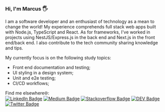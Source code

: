 ### Hi, I'm Marcus 🖐

I am a software developer and an enthusiast of technology as a mean to change the world! My experience comprehends full stack web apps built with Node.js, TypeScript and React. As for frameworks, I've worked in projects using NestJS/Express.js in the back end and Next.js in the front end/back end. I also contribute to the tech community sharing knowledge and tips.

My currently focus is on the following study topics: 

- Front end documentation and testing;
- UI styling in a design system;
- Unit and e2e testing;
- CI/CD workflows;

Find me elsewhere🌐:<br/>
[![LinkedIn Badge](https://img.shields.io/badge/LinkedIn-0077B5?style=flat&logo=linkedin&logoColor=white)](https://www.linkedin.com/in/marcus-castanho/)
[![Medium Badge](https://img.shields.io/badge/Medium-12100E?style=flat&logo=medium&logoColor=white)](https://medium.com/@marcus-castanho)
[![Stackoverflow Badge](https://img.shields.io/badge/Stack_Overflow-FE7A16?style=flat&logo=stack-overflow&logoColor=white)](https://stackoverflow.com/users/14689203/marcus-castanho)
[![DEV Badge](https://img.shields.io/badge/dev.to-0A0A0A?style=flat&logo=dev.to&logoColor=white)](https://dev.to/marcus_castanho)
[![Twitter Badge](https://img.shields.io/badge/Twitter-1DA1F2?style=flat&logo=twitter&logoColor=white)](https://twitter.com/marcus_castanho)

